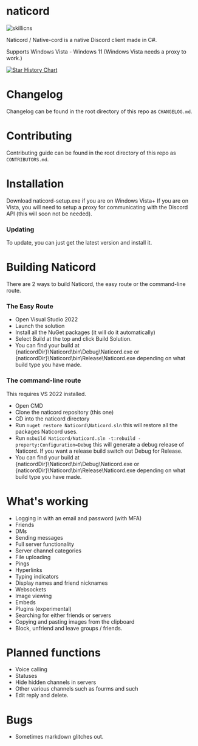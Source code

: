 # naticord
![skillicns](https://skillicons.dev/icons?i=discord,cs,dotnet)

Naticord / Native-cord is a native Discord client made in C#.

Supports Windows Vista - Windows 11 (Windows Vista needs a proxy to work.)

<a href="https://star-history.com/#n1d3v/naticord&Date">
 <picture>
   <source media="(prefers-color-scheme: dark)" srcset="https://api.star-history.com/svg?repos=Naticord/naticord&type=Date&theme=dark" />
   <source media="(prefers-color-scheme: light)" srcset="https://api.star-history.com/svg?repos=Naticord/naticord&type=Date" />
   <img alt="Star History Chart" src="https://api.star-history.com/svg?repos=Naticord/naticord&type=Date" />
 </picture>
</a>

# Changelog
Changelog can be found in the root directory of this repo as `CHANGELOG.md`.

# Contributing
Contributing guide can be found in the root directory of this repo as `CONTRIBUTORS.md`.

# Installation
Download naticord-setup.exe if you are on Windows Vista+ If you are on Vista, you will need to setup a proxy for communicating with the Discord API (this will soon not be needed).

### Updating
To update, you can just get the latest version and install it.

# Building Naticord
There are 2 ways to build Naticord, the easy route or the command-line route.

### The Easy Route
- Open Visual Studio 2022
- Launch the solution
- Install all the NuGet packages (it will do it automatically)
- Select Build at the top and click Build Solution.
- You can find your build at {naticordDir}\Naticord\bin\Debug\Naticord.exe or {naticordDir}\Naticord\bin\Release\Naticord.exe depending on what build type you have made.
### The command-line route
This requires VS 2022 installed.

- Open CMD
- Clone the naticord repository (this one)
- CD into the naticord directory
- Run `nuget restore Naticord\Naticord.sln` this will restore all the packages Naticord uses.
- Run `msbuild Naticord/Naticord.sln -t:rebuild -property:Configuration=Debug` this will generate a debug release of Naticord. If you want a release build switch out Debug for Release.
- You can find your build at {naticordDir}\Naticord\bin\Debug\Naticord.exe or {naticordDir}\Naticord\bin\Release\Naticord.exe depending on what build type you have made.

# What's working
- Logging in with an email and password (with MFA)
- Friends
- DMs
- Sending messages
- Full server functionality
- Server channel categories
- File uploading
- Pings
- Hyperlinks
- Typing indicators
- Display names and friend nicknames
- Websockets
- Image viewing
- Embeds
- Plugins (experimental)
- Searching for either friends or servers
- Copying and pasting images from the clipboard
- Block, unfriend and leave groups / friends.
# Planned functions
- Voice calling
- Statuses
- Hide hidden channels in servers
- Other various channels such as fourms and such
- Edit reply and delete.
# Bugs
- Sometimes markdown glitches out.
